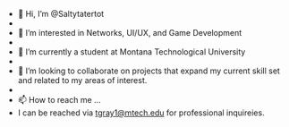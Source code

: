 - 👋 Hi, I’m @Saltytatertot
- 
- 👀 I’m interested in Networks, UI/UX, and Game Development
- 
- 🌱 I’m currently a student at Montana Technological University
- 
- 💞️ I’m looking to collaborate on projects that expand my current skill set and related to my areas of interest. 
- 
- 📫 How to reach me ...
-   I can be reached via tgray1@mtech.edu for professional inquireies.

<!---
Saltytatertot/Saltytatertot is a ✨ special ✨ repository because its `README.md` (this file) appears on your GitHub profile.
You can click the Preview link to take a look at your changes.
--->
